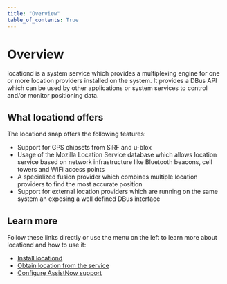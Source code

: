 ```yaml
---
title: "Overview"
table_of_contents: True
---
```


# Overview

locationd is a system service which provides a multiplexing engine for one or
more location providers installed on the system. It provides a DBus API which
can be used by other applications or system services to control and/or monitor
positioning data.

## What locationd offers

The locationd snap offers the following features:

  * Support for GPS chipsets from SiRF and u-blox
  * Usage of the Mozilla Location Service database which allows location
    service based on network infrastructure like Bluetooth beacons, cell
    towers and WiFi access points
  * A specialized fusion provider which combines multiple location providers
    to find the most accurate position
  * Support for external location providers which are running on the same
    system an exposing a well defined DBus interface

## Learn more

Follow these links directly or use the menu on the left to learn more about
locationd and how to use it:

  * [Install locationd](installation.md)
  * [Obtain location from the service](obtain-location.md)
  * [Configure AssistNow support](assistnow.md)
